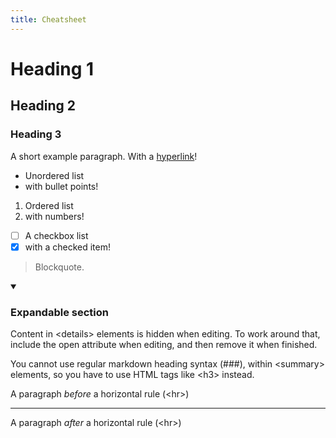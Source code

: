 ```yaml
---
title: Cheatsheet
---
```


# Heading 1

## Heading 2

### Heading 3

A short example paragraph. With a [hyperlink](https://burnt.io)!

- Unordered list
- with bullet points!

1. Ordered list
2. with numbers!

- [ ] A checkbox list
- [x] with a checked item!

> Blockquote.

<details open>
<summary><h3>Expandable section</h3></summary>

Content in \<details\> elements is hidden when editing. To work around that, include the open attribute when editing, and then remove it when finished.

You cannot use regular markdown heading syntax (###), within \<summary\> elements, so you have to use HTML tags like \<h3\> instead.
</details>

A paragraph *before* a horizontal rule (\<hr>)

---

A paragraph *after* a horizontal rule (\<hr>)
